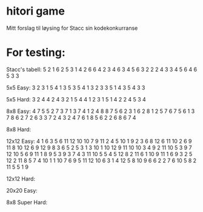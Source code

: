 # hitori game
Mitt forslag til løysing for Stacc sin kodekonkurranse

# For testing:
Stacc's tabell:
5 2 1 6 2 5 3 1 4 2 6 6 4 2 3 4 6 3 4 5 6 3 2 2 2 4 3 3 4 5 6 4 6 5 3 3

5x5 Easy: 
3 2 3 1 5 4 1 3 5 3 5 4 1 3 2 3 3 5 1 4 3 5 4 3 3

5x5 Hard:
3 2 4 4 2 4 3 2 1 5 4 4 1 2 3 1 5 1 4 2 2 4 5 3 4

8x8 Easy:
4 7 5 5 2 7 3 7 1 3 7 4 1 2 4 8 8 7 5 6 2 3 1 6 2 8 1 2 5 7 6 7 5 6 1 3 7 8 6 2 7 2 6 3 3 7 2 4 3 2 4 7 6 1 8 5 6 2 2 6 8 6 7 4

8x8 Hard:

12x12 Easy:
4 1 6 3 5 6 11 12 10 10 7 9 11 2 4 5 10 1 9 2 3 6 8 12 6 11 10 2 6 9 11 8 10 12 6 9 12 9 8 3 6 5 2 5 3 1 3 10 1 10 12 9 11 10 10 3 4 9 2 11 10 5 3 9 7 12 10 5 6 9 11 1 8 9 5 3 9 3 7 4 3 11 10 5 5 4 5 12 8 2 11 6 1 10 9 11 1 6 9 3 2 5 12 2 11 8 5 7 4 10 1 1 10 7 6 9 5 11 12 10 6 3 1 4 12 5 8 10 9 6 6 2 2 7 6 10 5 8 2 11 5 5 1 9

12x12 Hard:

20x20 Easy:

8x8 Super Hard:




